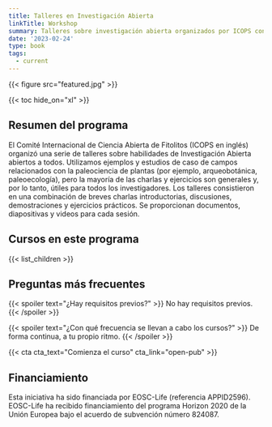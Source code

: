 ```yaml
---
title: Talleres en Investigación Abierta
linkTitle: Workshop
summary: Talleres sobre investigación abierta organizados por ICOPS con ejemplos y estudios de caso de campos relacionados con la paleociencia de plantas. Aquí están todos los materiales para cada sesión, para que puedas trabajar a tu propio ritmo.
date: '2023-02-24'
type: book
tags:
  - current
---
```


{{< figure src="featured.jpg" >}}

{{< toc hide_on="xl" >}}

## Resumen del programa

El Comité Internacional de Ciencia Abierta de Fitolitos (ICOPS en inglés) organizó una serie de talleres sobre habilidades de Investigación Abierta abiertos a todos. Utilizamos ejemplos y estudios de caso de campos relacionados con la paleociencia de plantas (por ejemplo, arqueobotánica, paleoecología), pero la mayoría de las charlas y ejercicios son generales y, por lo tanto, útiles para todos los investigadores. Los talleres consistieron en una combinación de breves charlas introductorias, discusiones, demostraciones y ejercicios prácticos. Se proporcionan documentos, diapositivas y videos para cada sesión.

## Cursos en este programa

{{< list_children >}}

## Preguntas más frecuentes

{{< spoiler text="¿Hay requisitos previos?" >}}
No hay requisitos previos.
{{< /spoiler >}}

{{< spoiler text="¿Con qué frecuencia se llevan a cabo los cursos?" >}}
De forma continua, a tu propio ritmo.
{{< /spoiler >}}

{{< cta cta_text="Comienza el curso" cta_link="open-pub" >}}

## Financiamiento

Esta iniciativa ha sido financiada por EOSC-Life (referencia APPID2596). EOSC-Life ha recibido financiamiento del programa Horizon 2020 de la Unión Europea bajo el acuerdo de subvención número 824087.
